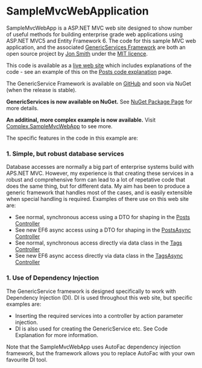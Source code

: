 SampleMvcWebApplication
=======================

SampleMvcWebApp is a ASP.NET MVC web site designed to show number of useful methods for building enterprise
 grade web applications using ASP.NET MVC5 and Entity Framework 6. 
The code for this sample MVC web application, and the associated 
[GenericServices Framework](https://github.com/JonPSmith/GenericServices) are both an open source project 
by [Jon Smith](http://www.thereformedprogrammer.net/about-me/) 
under the [MIT licence](http://opensource.org/licenses/MIT).

This code is available as a [live web site](http://samplemvcwebapp.net/) which includes explanations 
of the code - see an example of this on the [Posts code explanation](http://samplemvcwebapp.net/Posts/CodeView) page.

The GenericService Framework is available on [GitHub](https://github.com/JonPSmith/GenericServices) and soon via NuGet (when the release is stable).

**GenericServices is now available on NuGet.**
See [NuGet Package Page](https://www.nuget.org/packages/GenericServices/) for more details.

**An additinal, more complex example is now available.** 
Visit [Complex.SampleMvcWebApp](http://complex.samplemvcwebapp.net/) to see more.


The specific features in the code in this example are:

### 1. Simple, but robust database services

Database accesses are normally a big part of enterprise systems build with APS.NET MVC. 
However, my experience is that creating these services in a robust and comprehensive form can lead to 
a lot of repetative code that does the same thing, but for different data. 
My aim has been to produce a generic framework that handles most of the cases, and is 
easily extensible when special handling is required. Examples of there use on this web site are:

 - See normal, synchronous access using a DTO for shaping in the [Posts Controller](https://github.com/JonPSmith/SampleMvcWebApp/blob/master/SampleWebApp/Controllers/PostsController.cs)
 - See new EF6 async access using a DTO for shaping in the [PostsAsync Controller](https://github.com/JonPSmith/SampleMvcWebApp/blob/master/SampleWebApp/Controllers/PostsAsyncController.cs)
 - See normal, synchronous access directly via data class in the [Tags Controller](https://github.com/JonPSmith/SampleMvcWebApp/blob/master/SampleWebApp/Controllers/TagsController.cs)
 - See new EF6 async access directly via data class in the [TagsAsync Controller](https://github.com/JonPSmith/SampleMvcWebApp/blob/master/SampleWebApp/Controllers/TagsAsyncController.cs)

### 1. Use of Dependency Injection

The GenericService framework is designed specifically to work with Dependency Injection (DI). 
DI is used throughout this web site, but specific examples are:

 - Inserting the required services into a controller by action parameter injection.
 - DI is also used for creating the GenericService etc. See Code Explanation for more information.

Note that the SampleMvcWebApp uses AutoFac dependency injection framework, 
but the framework allows you to replace AutoFac with your own favourite DI tool.
